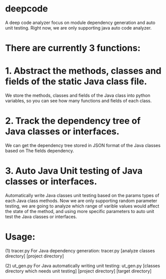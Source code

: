 # deepcode
A deep code analyzer focus on module dependency generation and auto unit testing.
Right now, we are only supporting java auto code analyzer.

# There are currently 3 functions:

# 1. Abstract the methods, classes and fields of the static Java class file.
We store the methods, classes and fields of the Java class into python variables, so you can see how many functions and fields of each class.

# 2. Track the dependency tree of Java classes or interfaces.
We can get the dependency tree stored in JSON format of the Java classes based on The fields dependency.

# 3. Auto Java Unit testing of Java classes or interfaces.
Automatically write Java classes unit testing based on the params types of each Java class methods. 
Now we are only supporting random parameter testing, we are going to analyze which range of varible values would affect the 
state of the method, and using more specific parameters to auto unit test the Java classes or interfaces.

# Usage:
(1) tracer.py
For Java dependency generation:
tracer.py [analyze classes directory] [project directory]

(2) ut_gen.py
For Java automatically writing unit testing:
ut_gen.py [classes directory which needs unit testing] [project directory] [target directory]

